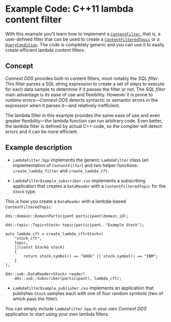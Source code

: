 # Example Code: C++11 lambda content filter

With this example you’ll learn how to implement a [`ContentFilter`](https://community.rti.com/static/documentation/connext-dds/current/doc/api/connext_dds/api_cpp2/classrti_1_1topic_1_1ContentFilter.html),
that is, a user-defined filter that can be used to create a [`ContentFilteredTopic`](https://community.rti.com/static/documentation/connext-dds/current/doc/api/connext_dds/api_cpp2/classdds_1_1topic_1_1ContentFilteredTopic.html) or a
[`QueryCondition`](https://community.rti.com/static/documentation/connext-dds/current/doc/api/connext_dds/api_cpp2/classdds_1_1sub_1_1cond_1_1QueryCondition.html). The code is completely generic and you can use it to easily
create efficient lambda content filters.

## Concept
*Connext DDS* provides built-in content filters, most notably the *SQL filter*.
This filter parses a SQL string expression to create a set of steps to execute
for each data sample to determine if it passes the filter or not. The *SQL
filter* main advantage is its ease of use and flexibility. However it is prone
to runtime errors—*Connext DDS* detects syntactic or semantic errors in the
expression when it parses it—and relatively inefficient.

The lambda filter in this example provides the same ease of use and even greater
flexibility—the lambda function can run arbitrary code. Even better, the lambda
filter is defined by actual C++ code, so the compiler will detect errors and it
can be more efficient.

## Example description
- `LambdaFilter.hpp` implements the generic `LambdaFilter` class
(an implementation of `ContentFilter`) and two helper functions:
`create_lambda_filter` and `create_lambda_cft`.

- `LambdaFilterExample_subscriber.cxx` implements a subscribing application
that creates a `DataReader` with a `ContentFilteredTopic` for the `Stock` type.

This is how you create a `DataReader` with a lambda-based `ContentFilteredTopic`:

```
dds::domain::DomainParticipant participant(domain_id);

dds::topic::Topic<Stock> topic(participant, "Example Stock");

auto lambda_cft = create_lambda_cft<Stock>(
    "stock_cft",
    topic,
    [](const Stock& stock)
    {
        return stock.symbol() == "GOOG" || stock.symbol() == "IBM";
    }
);

dds::sub::DataReader<Stock> reader(
    dds::sub::Subscriber(participant), lambda_cft);
```

- `LambdaFilterExample_publisher.cxx` implements an application that publishes
`Stock` samples each with one of four random symbols (two of which pass the filter).

You can simply include `LambdaFilter.hpp` in your own *Connext DDS* application
to start using your own lambda filters.
